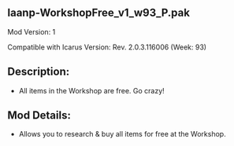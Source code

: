 laanp-WorkshopFree_v1_w93_P.pak
----------------------------------------------------------------------
Mod Version: 1

Compatible with Icarus Version: Rev. 2.0.3.116006 (Week: 93)

## Description:
- All items in the Workshop are free. Go crazy!

## Mod Details:
- Allows you to research & buy all items for free at the Workshop.






















